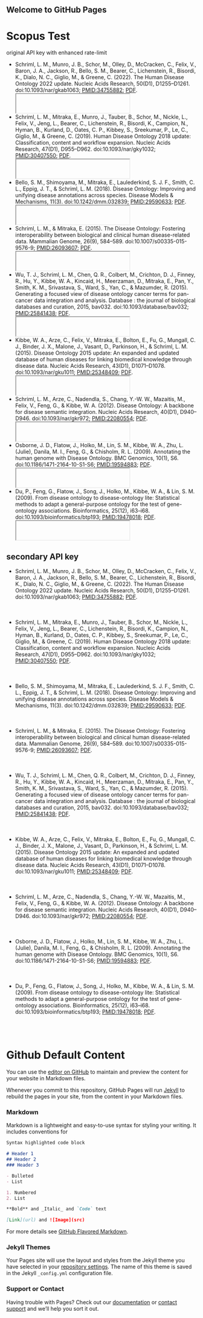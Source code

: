## Welcome to GitHub Pages


# Scopus Test

original API key with enhanced rate-limit
<ul>
    <li>Schriml, L. M., Munro, J. B., Schor, M., Olley, D., McCracken, C., Felix, V., Baron, J. A., Jackson, R., Bello, S. M., Bearer, C., Lichenstein, R., Bisordi, K., Dialo, N. C., Giglio, M., & Greene, C. (2022). The Human Disease Ontology 2022 update. Nucleic Acids Research, 50(D1), D1255–D1261. doi:10.1093/nar/gkab1063; <a href="https://pubmed.ncbi.nlm.nih.gov/34755882/" target="_blank">PMID:34755882</a>; <a href="/media/publication-pdfs/Schriml2021.pdf" target="_blank">PDF</a>.</li>
      <iframe height="50" data="https://api.elsevier.com/content/abstract/citation-count?eid=2-s2.0-85122431347&apiKey=7f13afb57fb600ab6e7d2fc0560eb939&httpAccept=text/html"></iframe>
    <li>Schriml, L. M., Mitraka, E., Munro, J., Tauber, B., Schor, M., Nickle, L., Felix, V., Jeng, L., Bearer, C., Lichenstein, R., Bisordi, K., Campion, N., Hyman, B., Kurland, D., Oates, C. P., Kibbey, S., Sreekumar, P., Le, C., Giglio, M., & Greene, C. (2019). Human Disease Ontology 2018 update: Classification, content and workflow expansion. Nucleic Acids Research, 47(D1), D955–D962. doi:10.1093/nar/gky1032;
      <a href="https://www.ncbi.nlm.nih.gov/pubmed/30407550" target="_blank">PMID:30407550</a>; <a href="/media/publication-pdfs/Schriml2018.pdf" target="_blank">PDF</a>.</li>
      <iframe height="50" data="https://api.elsevier.com/content/abstract/citation-count?eid=2-s2.0-85059795792&apiKey=7f13afb57fb600ab6e7d2fc0560eb939&httpAccept=text/html"></iframe>
    <li>Bello, S. M., Shimoyama, M., Mitraka, E., Laulederkind, S. J. F., Smith, C. L., Eppig, J. T., & Schriml, L. M. (2018). Disease Ontology: Improving and unifying disease annotations across species. Disease Models & Mechanisms, 11(3). doi:10.1242/dmm.032839; <a href="https://www.ncbi.nlm.nih.gov/pubmed/29590633" target="_blank">PMID:29590633</a>; <a href="/media/publication-pdfs/Bello2018.full.pdf" target="_blank">PDF</a>.</li>
      <iframe height="50" data="https://api.elsevier.com/content/abstract/citation-count?eid=2-s2.0-85045050282&apiKey=7f13afb57fb600ab6e7d2fc0560eb939&httpAccept=text/html"></iframe>
    <li>Schriml, L. M., & Mitraka, E. (2015). The Disease Ontology: Fostering interoperability between biological and clinical human disease-related data. Mammalian Genome, 26(9), 584–589. doi:10.1007/s00335-015-9576-9; <a href="https://www.ncbi.nlm.nih.gov/pubmed/26093607" target="_blank">PMID:26093607</a>; <a href="/media/publication-pdfs/Schriml2015.pdf" target="_blank">PDF</a>.</li>
      <iframe height="50" data="https://api.elsevier.com/content/abstract/citation-count?eid=2-s2.0-84943818431&apiKey=7f13afb57fb600ab6e7d2fc0560eb939&httpAccept=text/html"></iframe>
    <li>Wu, T. J., Schriml, L. M., Chen, Q. R., Colbert, M., Crichton, D. J., Finney, R., Hu, Y., Kibbe, W. A., Kincaid, H., Meerzaman, D., Mitraka, E., Pan, Y., Smith, K. M., Srivastava, S., Ward, S., Yan, C., & Mazumder, R. (2015). Generating a focused view of disease ontology cancer terms for pan-cancer data integration and analysis. Database : the journal of biological databases and curation, 2015, bav032. doi:10.1093/database/bav032;
      <a href="https://www.ncbi.nlm.nih.gov/pubmed/25841438" target="_blank">PMID:25841438</a>; <a href="/media/publication-pdfs/Wu2015.pdf" target="_blank">PDF</a>.</li>
      <iframe height="50" data="https://api.elsevier.com/content/abstract/citation-count?eid=2-s2.0-84943179865&apiKey=7f13afb57fb600ab6e7d2fc0560eb939&httpAccept=text/html"></iframe>
    <li>Kibbe, W. A., Arze, C., Felix, V., Mitraka, E., Bolton, E., Fu, G., Mungall, C. J., Binder, J. X., Malone, J., Vasant, D., Parkinson, H., & Schriml, L. M. (2015). Disease Ontology 2015 update: An expanded and updated database of human diseases for linking biomedical knowledge through disease data. Nucleic Acids Research, 43(D1), D1071–D1078. doi:10.1093/nar/gku1011; <a href="https://www.ncbi.nlm.nih.gov/pubmed/25348409" target="_blank">PMID:25348409</a>;
      <a href="/media/publication-pdfs/Kibbe2015.pdf" target="_blank">PDF</a>.</li>
      <iframe height="50" data="https://api.elsevier.com/content/abstract/citation-count?eid=2-s2.0-84941103725&apiKey=7f13afb57fb600ab6e7d2fc0560eb939&httpAccept=text/html"></iframe>
    <li>Schriml, L. M., Arze, C., Nadendla, S., Chang, Y.-W. W., Mazaitis, M., Felix, V., Feng, G., & Kibbe, W. A. (2012). Disease Ontology: A backbone for disease semantic integration. Nucleic Acids Research, 40(D1), D940–D946. doi:10.1093/nar/gkr972; <a href="https://www.ncbi.nlm.nih.gov/pubmed/22080554" target="_blank">PMID:22080554</a>; <a href="/media/publication-pdfs/Schriml2012.pdf" target="_blank">PDF</a>.</li>
      <iframe height="50" data="https://api.elsevier.com/content/abstract/citation-count?eid=2-s2.0-84859699832&apiKey=7f13afb57fb600ab6e7d2fc0560eb939&httpAccept=text/html"></iframe>
    <li>Osborne, J. D., Flatow, J., Holko, M., Lin, S. M., Kibbe, W. A., Zhu, L. (Julie), Danila, M. I., Feng, G., & Chisholm, R. L. (2009). Annotating the human genome with Disease Ontology. BMC Genomics, 10(1), S6. doi:10.1186/1471-2164-10-S1-S6; <a href="https://www.ncbi.nlm.nih.gov/pubmed/19594883" target="_blank">PMID:19594883</a>; <a href="/media/publication-pdfs/Osborne2009.pdf" target="_blank">PDF</a>.</li>
      <iframe height="50" data="https://api.elsevier.com/content/abstract/citation-count?eid=2-s2.0-66349110163&apiKey=7f13afb57fb600ab6e7d2fc0560eb939&httpAccept=text/html"></iframe>
    <li>Du, P., Feng, G., Flatow, J., Song, J., Holko, M., Kibbe, W. A., & Lin, S. M. (2009). From disease ontology to disease-ontology lite: Statistical methods to adapt a general-purpose ontology for the test of gene-ontology associations. Bioinformatics, 25(12), i63–i68. doi:10.1093/bioinformatics/btp193; <a href="https://www.ncbi.nlm.nih.gov/pubmed/19478018" target="_blank">PMID:19478018</a>; <a href="/media/publication-pdfs/Du2009.pdf" target="_blank">PDF</a>.</li>
      <iframe height="50" data="https://api.elsevier.com/content/abstract/citation-count?eid=2-s2.0-66349132579&apiKey=7f13afb57fb600ab6e7d2fc0560eb939&httpAccept=text/html"></iframe>
	</ul>

## secondary API key

<ul>
    <li>Schriml, L. M., Munro, J. B., Schor, M., Olley, D., McCracken, C., Felix, V., Baron, J. A., Jackson, R., Bello, S. M., Bearer, C., Lichenstein, R., Bisordi, K., Dialo, N. C., Giglio, M., & Greene, C. (2022). The Human Disease Ontology 2022 update. Nucleic Acids Research, 50(D1), D1255–D1261. doi:10.1093/nar/gkab1063; <a href="https://pubmed.ncbi.nlm.nih.gov/34755882/" target="_blank">PMID:34755882</a>; <a href="/media/publication-pdfs/Schriml2021.pdf" target="_blank">PDF</a>.</li>
      <image height="50" data="https://api.elsevier.com/content/abstract/citation-count?eid=2-s2.0-85122431347&apiKey=68e42305bcbe4ae837866c8e9ae7b30f&httpAccept=image/jpeg"></image>
    <li>Schriml, L. M., Mitraka, E., Munro, J., Tauber, B., Schor, M., Nickle, L., Felix, V., Jeng, L., Bearer, C., Lichenstein, R., Bisordi, K., Campion, N., Hyman, B., Kurland, D., Oates, C. P., Kibbey, S., Sreekumar, P., Le, C., Giglio, M., & Greene, C. (2019). Human Disease Ontology 2018 update: Classification, content and workflow expansion. Nucleic Acids Research, 47(D1), D955–D962. doi:10.1093/nar/gky1032;
      <a href="https://www.ncbi.nlm.nih.gov/pubmed/30407550" target="_blank">PMID:30407550</a>; <a href="/media/publication-pdfs/Schriml2018.pdf" target="_blank">PDF</a>.</li>
      <image height="50" data="https://api.elsevier.com/content/abstract/citation-count?eid=2-s2.0-85059795792&apiKey=68e42305bcbe4ae837866c8e9ae7b30f&httpAccept=image/jpeg"></image>
    <li>Bello, S. M., Shimoyama, M., Mitraka, E., Laulederkind, S. J. F., Smith, C. L., Eppig, J. T., & Schriml, L. M. (2018). Disease Ontology: Improving and unifying disease annotations across species. Disease Models & Mechanisms, 11(3). doi:10.1242/dmm.032839; <a href="https://www.ncbi.nlm.nih.gov/pubmed/29590633" target="_blank">PMID:29590633</a>; <a href="/media/publication-pdfs/Bello2018.full.pdf" target="_blank">PDF</a>.</li>
      <image height="50" data="https://api.elsevier.com/content/abstract/citation-count?eid=2-s2.0-85045050282&apiKey=68e42305bcbe4ae837866c8e9ae7b30f&httpAccept=image/jpeg"></image>
    <li>Schriml, L. M., & Mitraka, E. (2015). The Disease Ontology: Fostering interoperability between biological and clinical human disease-related data. Mammalian Genome, 26(9), 584–589. doi:10.1007/s00335-015-9576-9; <a href="https://www.ncbi.nlm.nih.gov/pubmed/26093607" target="_blank">PMID:26093607</a>; <a href="/media/publication-pdfs/Schriml2015.pdf" target="_blank">PDF</a>.</li>
      <image height="50" data="https://api.elsevier.com/content/abstract/citation-count?eid=2-s2.0-84943818431&apiKey=68e42305bcbe4ae837866c8e9ae7b30f&httpAccept=image/jpeg"></image>
    <li>Wu, T. J., Schriml, L. M., Chen, Q. R., Colbert, M., Crichton, D. J., Finney, R., Hu, Y., Kibbe, W. A., Kincaid, H., Meerzaman, D., Mitraka, E., Pan, Y., Smith, K. M., Srivastava, S., Ward, S., Yan, C., & Mazumder, R. (2015). Generating a focused view of disease ontology cancer terms for pan-cancer data integration and analysis. Database : the journal of biological databases and curation, 2015, bav032. doi:10.1093/database/bav032;
      <a href="https://www.ncbi.nlm.nih.gov/pubmed/25841438" target="_blank">PMID:25841438</a>; <a href="/media/publication-pdfs/Wu2015.pdf" target="_blank">PDF</a>.</li>
      <image height="50" data="https://api.elsevier.com/content/abstract/citation-count?eid=2-s2.0-84943179865&apiKey=68e42305bcbe4ae837866c8e9ae7b30f&httpAccept=image/jpeg"></image>
    <li>Kibbe, W. A., Arze, C., Felix, V., Mitraka, E., Bolton, E., Fu, G., Mungall, C. J., Binder, J. X., Malone, J., Vasant, D., Parkinson, H., & Schriml, L. M. (2015). Disease Ontology 2015 update: An expanded and updated database of human diseases for linking biomedical knowledge through disease data. Nucleic Acids Research, 43(D1), D1071–D1078. doi:10.1093/nar/gku1011; <a href="https://www.ncbi.nlm.nih.gov/pubmed/25348409" target="_blank">PMID:25348409</a>;
      <a href="/media/publication-pdfs/Kibbe2015.pdf" target="_blank">PDF</a>.</li>
      <image height="50" data="https://api.elsevier.com/content/abstract/citation-count?eid=2-s2.0-84941103725&apiKey=68e42305bcbe4ae837866c8e9ae7b30f&httpAccept=image/jpeg"></image>
    <li>Schriml, L. M., Arze, C., Nadendla, S., Chang, Y.-W. W., Mazaitis, M., Felix, V., Feng, G., & Kibbe, W. A. (2012). Disease Ontology: A backbone for disease semantic integration. Nucleic Acids Research, 40(D1), D940–D946. doi:10.1093/nar/gkr972; <a href="https://www.ncbi.nlm.nih.gov/pubmed/22080554" target="_blank">PMID:22080554</a>; <a href="/media/publication-pdfs/Schriml2012.pdf" target="_blank">PDF</a>.</li>
      <image height="50" data="https://api.elsevier.com/content/abstract/citation-count?eid=2-s2.0-84859699832&apiKey=68e42305bcbe4ae837866c8e9ae7b30f&httpAccept=image/jpeg"></image>
    <li>Osborne, J. D., Flatow, J., Holko, M., Lin, S. M., Kibbe, W. A., Zhu, L. (Julie), Danila, M. I., Feng, G., & Chisholm, R. L. (2009). Annotating the human genome with Disease Ontology. BMC Genomics, 10(1), S6. doi:10.1186/1471-2164-10-S1-S6; <a href="https://www.ncbi.nlm.nih.gov/pubmed/19594883" target="_blank">PMID:19594883</a>; <a href="/media/publication-pdfs/Osborne2009.pdf" target="_blank">PDF</a>.</li>
      <image height="50" data="https://api.elsevier.com/content/abstract/citation-count?eid=2-s2.0-66349110163&apiKey=68e42305bcbe4ae837866c8e9ae7b30f&httpAccept=image/jpeg"></image>
    <li>Du, P., Feng, G., Flatow, J., Song, J., Holko, M., Kibbe, W. A., & Lin, S. M. (2009). From disease ontology to disease-ontology lite: Statistical methods to adapt a general-purpose ontology for the test of gene-ontology associations. Bioinformatics, 25(12), i63–i68. doi:10.1093/bioinformatics/btp193; <a href="https://www.ncbi.nlm.nih.gov/pubmed/19478018" target="_blank">PMID:19478018</a>; <a href="/media/publication-pdfs/Du2009.pdf" target="_blank">PDF</a>.</li>
      <image height="50" data="https://api.elsevier.com/content/abstract/citation-count?eid=2-s2.0-66349132579&apiKey=68e42305bcbe4ae837866c8e9ae7b30f&httpAccept=image/jpeg"></image>
	</ul>

# Github Default Content

You can use the [editor on GitHub](https://github.com/allenbaron/allenbaron.github.io/edit/main/index.md) to maintain and preview the content for your website in Markdown files.

Whenever you commit to this repository, GitHub Pages will run [Jekyll](https://jekyllrb.com/) to rebuild the pages in your site, from the content in your Markdown files.

### Markdown

Markdown is a lightweight and easy-to-use syntax for styling your writing. It includes conventions for

```markdown
Syntax highlighted code block

# Header 1
## Header 2
### Header 3

- Bulleted
- List

1. Numbered
2. List

**Bold** and _Italic_ and `Code` text

[Link](url) and ![Image](src)
```

For more details see [GitHub Flavored Markdown](https://guides.github.com/features/mastering-markdown/).

### Jekyll Themes

Your Pages site will use the layout and styles from the Jekyll theme you have selected in your [repository settings](https://github.com/allenbaron/allenbaron.github.io/settings). The name of this theme is saved in the Jekyll `_config.yml` configuration file.

### Support or Contact

Having trouble with Pages? Check out our [documentation](https://docs.github.com/categories/github-pages-basics/) or [contact support](https://github.com/contact) and we’ll help you sort it out.
